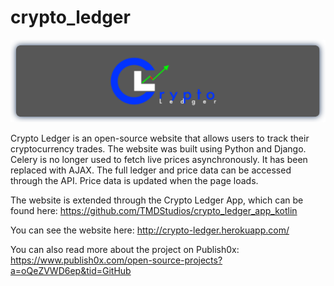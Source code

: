 # crypto_ledger

![Crypto Ledger Logo](static/images/CryptoLedger.png)

Crypto Ledger is an open-source website that allows users to track their cryptocurrency trades.  The website was built using Python and Django.  Celery is no longer used to fetch live prices asynchronously.  It has been replaced with AJAX.  The full ledger and price data can be accessed through the API.  Price data is updated when the page loads.

The website is extended through the Crypto Ledger App, which can be found here: https://github.com/TMDStudios/crypto_ledger_app_kotlin

You can see the website here: http://crypto-ledger.herokuapp.com/

You can also read more about the project on Publish0x: https://www.publish0x.com/open-source-projects?a=oQeZVWD6ep&tid=GitHub
